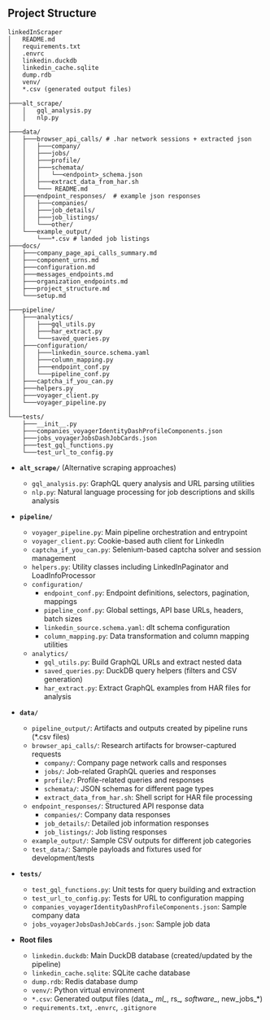 
## Project Structure

```
linkedInScraper
│   README.md
│   requirements.txt
│   .envrc
│   linkedin.duckdb
│   linkedin_cache.sqlite
│   dump.rdb
│   venv/
│   *.csv (generated output files)
│
├───alt_scrape/
│   │   gql_analysis.py
│   │   nlp.py
│
├───data/
│   ├───browser_api_calls/ # .har network sessions + extracted json
│   │   ├───company/
│   │   ├───jobs/
│   │   ├───profile/
│   │   ├───schemata/
│   │   │   └──<endpoint>_schema.json
│   │   ├───extract_data_from_har.sh
│   │   └─── README.md
│   ├───endpoint_responses/  # example json responses
│   │   ├───companies/
│   │   ├───job_details/
│   │   ├───job_listings/
│   │   └───other/
│   └───example_output/
│       └───*.csv # landed job listings
├───docs/
│   ├───company_page_api_calls_summary.md
│   ├───component_urns.md
│   ├───configuration.md
│   ├───messages_endpoints.md
│   ├───organization_endpoints.md
│   ├───project_structure.md
│   └───setup.md
│
├───pipeline/
│   ├───analytics/
│   │   ├───gql_utils.py
│   │   ├───har_extract.py
│   │   └───saved_queries.py
│   ├───configuration/
│   │   ├───linkedin_source.schema.yaml
│   │   ├───column_mapping.py
│   │   ├───endpoint_conf.py
│   │   └───pipeline_conf.py
│   ├───captcha_if_you_can.py
│   ├───helpers.py
│   ├───voyager_client.py
│   └───voyager_pipeline.py
│
└───tests/
    ├───__init__.py
    ├───companies_voyagerIdentityDashProfileComponents.json
    ├───jobs_voyagerJobsDashJobCards.json
    ├───test_gql_functions.py
    └───test_url_to_config.py
```


- **`alt_scrape/`** (Alternative scraping approaches)
  - `gql_analysis.py`: GraphQL query analysis and URL parsing utilities
  - `nlp.py`: Natural language processing for job descriptions and skills analysis

- **`pipeline/`**
  - `voyager_pipeline.py`: Main pipeline orchestration and entrypoint
  - `voyager_client.py`: Cookie-based auth client for LinkedIn
  - `captcha_if_you_can.py`: Selenium-based captcha solver and session management
  - `helpers.py`: Utility classes including LinkedInPaginator and LoadInfoProcessor
  - `configuration/`
    - `endpoint_conf.py`: Endpoint definitions, selectors, pagination, mappings
    - `pipeline_conf.py`: Global settings, API base URLs, headers, batch sizes
    - `linkedin_source.schema.yaml`: dlt schema configuration
    - `column_mapping.py`: Data transformation and column mapping utilities
  - `analytics/`
    - `gql_utils.py`: Build GraphQL URLs and extract nested data
    - `saved_queries.py`: DuckDB query helpers (filters and CSV generation)
    - `har_extract.py`: Extract GraphQL examples from HAR files for analysis

- **`data/`**
  - `pipeline_output/`: Artifacts and outputs created by pipeline runs (*.csv files)
  - `browser_api_calls/`: Research artifacts for browser-captured requests
    - `company/`: Company page network calls and responses
    - `jobs/`: Job-related GraphQL queries and responses
    - `profile/`: Profile-related queries and responses
    - `schemata/`: JSON schemas for different page types
    - `extract_data_from_har.sh`: Shell script for HAR file processing
  - `endpoint_responses/`: Structured API response data
    - `companies/`: Company data responses
    - `job_details/`: Detailed job information responses
    - `job_listings/`: Job listing responses
  - `example_output/`: Sample CSV outputs for different job categories
  - `test_data/`: Sample payloads and fixtures used for development/tests

- **`tests/`**
  - `test_gql_functions.py`: Unit tests for query building and extraction
  - `test_url_to_config.py`: Tests for URL to configuration mapping
  - `companies_voyagerIdentityDashProfileComponents.json`: Sample company data
  - `jobs_voyagerJobsDashJobCards.json`: Sample job data

- **Root files**
  - `linkedin.duckdb`: Main DuckDB database (created/updated by the pipeline)
  - `linkedin_cache.sqlite`: SQLite cache database
  - `dump.rdb`: Redis database dump
  - `venv/`: Python virtual environment
  - `*.csv`: Generated output files (data_*, ml_*, rs_*, software_*, new_jobs_*)
  - `requirements.txt`, `.envrc`, `.gitignore`
